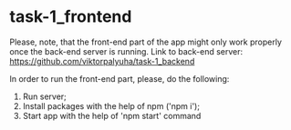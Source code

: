 # task-1_frontend

Please, note, that the front-end part of the app might only work properly once the back-end server is running. Link to back-end server: https://github.com/viktorpalyuha/task-1_backend

In order to run the front-end part, please, do the following:

1. Run server;
2. Install packages with the help of npm ('npm i');
3. Start app with the help of 'npm start' command
